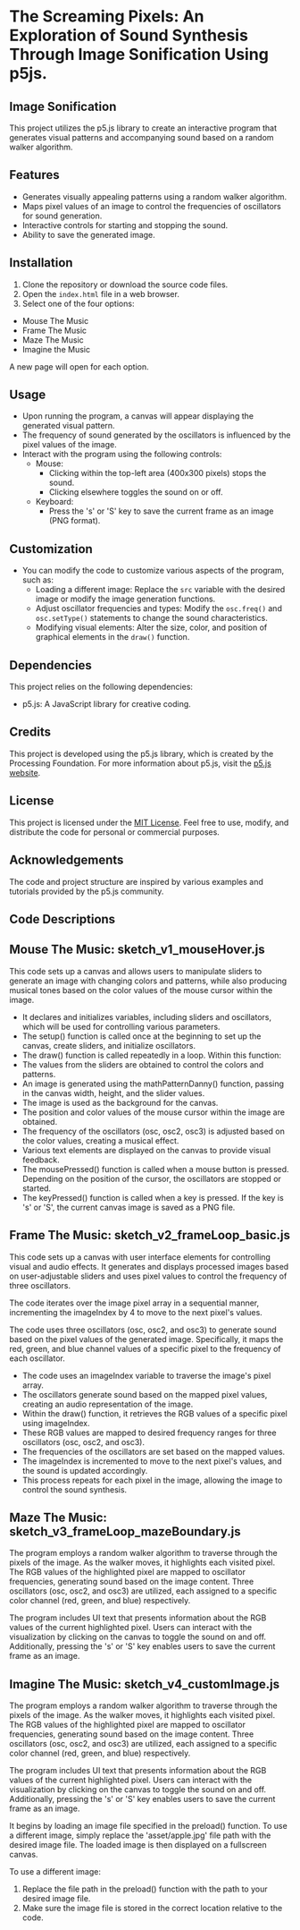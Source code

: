 # The Screaming Pixels: An Exploration of Sound Synthesis Through Image Sonification Using p5js.  
## Image Sonification

This project utilizes the p5.js library to create an interactive program that generates visual patterns and accompanying sound based on a random walker algorithm.

## Features

- Generates visually appealing patterns using a random walker algorithm.
- Maps pixel values of an image to control the frequencies of oscillators for sound generation.
- Interactive controls for starting and stopping the sound.
- Ability to save the generated image.

## Installation

1. Clone the repository or download the source code files.
2. Open the `index.html` file in a web browser.
3. Select one of the four options:
  - Mouse The Music
  - Frame The Music
  - Maze The Music
  - Imagine the Music

A new page will open for each option. 

## Usage

- Upon running the program, a canvas will appear displaying the generated visual pattern.
- The frequency of sound generated by the oscillators is influenced by the pixel values of the image.
- Interact with the program using the following controls:
  - Mouse:
    - Clicking within the top-left area (400x300 pixels) stops the sound.
    - Clicking elsewhere toggles the sound on or off.
  - Keyboard:
    - Press the 's' or 'S' key to save the current frame as an image (PNG format).

## Customization

- You can modify the code to customize various aspects of the program, such as:
  - Loading a different image: Replace the `src` variable with the desired image or modify the image generation functions.
  - Adjust oscillator frequencies and types: Modify the `osc.freq()` and `osc.setType()` statements to change the sound characteristics.
  - Modifying visual elements: Alter the size, color, and position of graphical elements in the `draw()` function.

## Dependencies

This project relies on the following dependencies:
- p5.js: A JavaScript library for creative coding.

## Credits

This project is developed using the p5.js library, which is created by the Processing Foundation. For more information about p5.js, visit the [p5.js website](https://p5js.org/).

## License

This project is licensed under the [MIT License](LICENSE). Feel free to use, modify, and distribute the code for personal or commercial purposes.

## Acknowledgements

The code and project structure are inspired by various examples and tutorials provided by the p5.js community.



## Code Descriptions

## Mouse The Music: sketch_v1_mouseHover.js  
This code sets up a canvas and allows users to manipulate sliders to generate an image with changing colors and patterns, while also producing musical tones based on the color values of the mouse cursor within the image.
  
  - It declares and initializes variables, including sliders and oscillators, which will be used for controlling various parameters.      
  - The setup() function is called once at the beginning to set up the canvas, create sliders, and initialize oscillators.     
  - The draw() function is called repeatedly in a loop. Within this function:      
  - The values from the sliders are obtained to control the colors and patterns.     
  - An image is generated using the mathPatternDanny() function, passing in the canvas width, height, and the slider values.      
  - The image is used as the background for the canvas.       
  - The position and color values of the mouse cursor within the image are obtained.      
  - The frequency of the oscillators (osc, osc2, osc3) is adjusted based on the color values, creating a musical effect.     
  - Various text elements are displayed on the canvas to provide visual feedback.      
  - The mousePressed() function is called when a mouse button is pressed. Depending on the position of the cursor, the oscillators are stopped or started.      
  - The keyPressed() function is called when a key is pressed. If the key is 's' or 'S', the current canvas image is saved as a PNG file.
    
## Frame The Music: sketch_v2_frameLoop_basic.js

This code sets up a canvas with user interface elements for controlling visual and audio effects. It generates and displays processed images based on user-adjustable sliders and uses pixel values to control the frequency of three oscillators. 

The code iterates over the image pixel array in a sequential manner, incrementing the imageIndex by 4 to move to the next pixel's values.

The code uses three oscillators (osc, osc2, and osc3) to generate sound based on the pixel values of the generated image. Specifically, it maps the red, green, and blue channel values of a specific pixel to the frequency of each oscillator. 

  - The code uses an imageIndex variable to traverse the image's pixel array.    
  - The oscillators generate sound based on the mapped pixel values, creating an audio representation of the image.    
  - Within the draw() function, it retrieves the RGB values of a specific pixel using imageIndex.    
  - These RGB values are mapped to desired frequency ranges for three oscillators (osc, osc2, and osc3).    
  - The frequencies of the oscillators are set based on the mapped values.         
  - The imageIndex is incremented to move to the next pixel's values, and the sound is updated accordingly.    
  - This process repeats for each pixel in the image, allowing the image to control the sound synthesis.

## Maze The Music: sketch_v3_frameLoop_mazeBoundary.js

The program employs a random walker algorithm to traverse through the pixels of the image. As the walker moves, it highlights each visited pixel. The RGB values of the highlighted pixel are mapped to oscillator frequencies, generating sound based on the image content. Three oscillators (osc, osc2, and osc3) are utilized, each assigned to a specific color channel (red, green, and blue) respectively.

The program includes UI text that presents information about the RGB values of the current highlighted pixel. Users can interact with the visualization by clicking on the canvas to toggle the sound on and off. Additionally, pressing the 's' or 'S' key enables users to save the current frame as an image.

## Imagine The Music: sketch_v4_customImage.js

The program employs a random walker algorithm to traverse through the pixels of the image. As the walker moves, it highlights each visited pixel. The RGB values of the highlighted pixel are mapped to oscillator frequencies, generating sound based on the image content. Three oscillators (osc, osc2, and osc3) are utilized, each assigned to a specific color channel (red, green, and blue) respectively.

The program includes UI text that presents information about the RGB values of the current highlighted pixel. Users can interact with the visualization by clicking on the canvas to toggle the sound on and off. Additionally, pressing the 's' or 'S' key enables users to save the current frame as an image.

It begins by loading an image file specified in the preload() function. To use a different image, simply replace the 'asset/apple.jpg' file path with the desired image file. The loaded image is then displayed on a fullscreen canvas.

To use a different image:

1. Replace the file path in the preload() function with the path to your desired image file.
2. Make sure the image file is stored in the correct location relative to the code.

    
